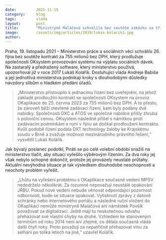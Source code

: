 ```yaml
---
date:         2021-11-15
category:     blog
tags:         vláda
layout:       post
title:        "Ministryně Maláčová schválila bez soutěže zakázku za tři čtvrtě miliardy"
image:        /assets/img/articles/2019/lukas-kolarik1.jpg
author:       
---
```


 

Praha, 19. listopadu 2021 – Ministerstvo práce a sociálních věcí schválilo 26. října bez soutěže kontrakt za 755 milionů bez DPH, který prodlužuje společnosti OKsystem provozování systému na výplatu sociálních dávek. Na zastaralý a předražený software, který ministerstvo používá, upozorňoval již v roce 2017 Lukáš Kolářík. Dosluhující vláda Andreje Babiše a její jednotlivá ministerstva podnikají kroky s dlouhodobými důsledky navzdory slibům o hladkém předání úřadů.

> „Ministerstvo přistoupilo k jednacímu řízení bez uveřejnění, na jehož základě prodloužilo kontrakt se společností OKsystem na provoz OKaplikace do 25. června 2023 za 755 milionů bez DPH. A to přesto, že zároveň běží otevřené zadávací řízení, kam byly podány dvě nabídky. Společnosti DXC a ATOS ve společné nabídce přišly zhruba s poloviční cenou. OKsystem následně přišel s námitkou proti zadávacím podmínkám a nyní v říjnu se dočkal prodloužení kontraktu. Kvůli podobě řízení podala DXT technology žaloby ke Krajskému soudu v Brně a zvažuje možnost mezinárodního právního řešení,“ vysvětlil Lukáš Kolářík.

Jak bývalý poslanec podotkl, Piráti se po celé volební období snažili na ministerstvo tlačit, aby situaci vyřešilo výběrovým řízením. Za dva roky jej však nebylo schopné dokončit, protože jej provázely neustálé průtahy. Aktuální nevýhodná situace je tak výsledkem dlouhodobé neschopnosti a neochoty problém vyřešit.

> „Lhůtu na vyřešení problému s OKaplikace současné vedení MPSV nedodrželo několikrát. Za rozumné nepovažuji neustálé opakování JŘBU. Pokud nové vedení nebude věnovat odpovídající pozornost odbornosti, bude se situace opakovat. Vytisknutí zprávy z datové schránky nebo internetového portálu a následné ruční vložení do OKaplikací nemůže ministryně Maláčová ani náměstek Povšík považovat za digitalizaci. Ještě mají tu neskutečnou odvahu přehazovat své vlastní chyby na druhé. Vzhledem ke stanoveným termínům od roku 2014 není ani zřejmé, co dělala současná vláda další čtyři roky. Proto považuji za nepatřičné přehazovat vinu za selhání po tolika letech na jiné,“ uzavřel Kolářík.
